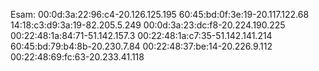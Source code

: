 Esam: 
00:0d:3a:22:96:c4-20.126.125.195
60:45:bd:0f:3e:19-20.117.122.68
14:18:c3:d9:3a:19-82.205.5.249
00:0d:3a:23:dc:f8-20.224.190.225
00:22:48:1a:84:71-51.142.157.3
00:22:48:1a:c7:35-51.142.141.214
60:45:bd:79:b4:8b-20.230.7.84
00:22:48:37:be:14-20.226.9.112
00:22:48:69:fc:63-20.233.41.118
